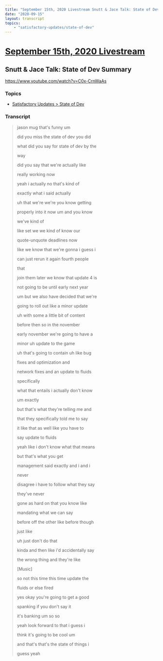 ```yaml
---
title: "September 15th, 2020 Livestream Snutt & Jace Talk: State of Dev Summary"
date: "2020-09-15"
layout: transcript
topics:
    - "satisfactory-updates/state-of-dev"
---
```

# [September 15th, 2020 Livestream](../2020-09-15.md)
## Snutt & Jace Talk: State of Dev Summary
https://www.youtube.com/watch?v=C0x-CrnWaAs

### Topics
* [Satisfactory Updates > State of Dev](../topics/satisfactory-updates/state-of-dev.md)

### Transcript

> jason mug that's funny um
>
> did you miss the state of dev you did
>
> what did you say for state of dev by the
>
> way
>
> did you say that we're actually like
>
> really working now
>
> yeah i actually no that's kind of
>
> exactly what i said actually
>
> uh that we're we're you know getting
>
> properly into it now um and you know
>
> we've kind of
>
> like set we we kind of know our
>
> quote-unquote deadlines now
>
> like we know that we're gonna i guess i
>
> can just rerun it again fourth people
>
> that
>
> join them later we know that update 4 is
>
> not going to be until early next year
>
> um but we also have decided that we're
>
> going to roll out like a minor update
>
> uh with some a little bit of content
>
> before then so in the november
>
> early november we're going to have a
>
> minor uh update to the game
>
> uh that's going to contain uh like bug
>
> fixes and optimization and
>
> network fixes and an update to fluids
>
> specifically
>
> what that entails i actually don't know
>
> um exactly
>
> but that's what they're telling me and
>
> that they specifically told me to say
>
> it like that as well like you have to
>
> say update to fluids
>
> yeah like i don't know what that means
>
> but that's what you get
>
> management said exactly and i and i
>
> never
>
> disagree i have to follow what they say
>
> they've never
>
> gone as hard on that you know like
>
> mandating what we can say
>
> before off the other like before though
>
> just like
>
> uh just don't do that
>
> kinda and then like i'd accidentally say
>
> the wrong thing and they're like
>
> [Music]
>
> so not this time this time update the
>
> fluids or else fired
>
> yes okay you're going to get a good
>
> spanking if you don't say it
>
> it's banking um so so
>
> yeah look forward to that i guess i
>
> think it's going to be cool um
>
> and that's that's the state of things i
>
> guess yeah
>
